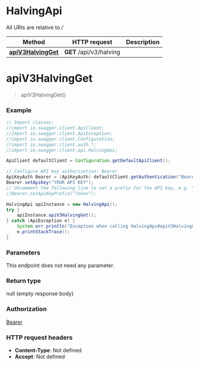 # HalvingApi

All URIs are relative to */*

Method | HTTP request | Description
------------- | ------------- | -------------
[**apiV3HalvingGet**](HalvingApi.md#apiV3HalvingGet) | **GET** /api/v3/halving | 

<a name="apiV3HalvingGet"></a>
# **apiV3HalvingGet**
> apiV3HalvingGet()



### Example
```java
// Import classes:
//import io.swagger.client.ApiClient;
//import io.swagger.client.ApiException;
//import io.swagger.client.Configuration;
//import io.swagger.client.auth.*;
//import io.swagger.client.api.HalvingApi;

ApiClient defaultClient = Configuration.getDefaultApiClient();

// Configure API key authorization: Bearer
ApiKeyAuth Bearer = (ApiKeyAuth) defaultClient.getAuthentication("Bearer");
Bearer.setApiKey("YOUR API KEY");
// Uncomment the following line to set a prefix for the API key, e.g. "Token" (defaults to null)
//Bearer.setApiKeyPrefix("Token");

HalvingApi apiInstance = new HalvingApi();
try {
    apiInstance.apiV3HalvingGet();
} catch (ApiException e) {
    System.err.println("Exception when calling HalvingApi#apiV3HalvingGet");
    e.printStackTrace();
}
```

### Parameters
This endpoint does not need any parameter.

### Return type

null (empty response body)

### Authorization

[Bearer](../README.md#Bearer)

### HTTP request headers

 - **Content-Type**: Not defined
 - **Accept**: Not defined


